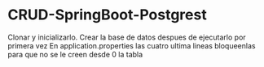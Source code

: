 # CRUD-SpringBoot-Postgrest
Clonar y inicializarlo.
Crear la base de datos
despues de ejecutarlo por primera vez
En application.properties las cuatro ultima lineas bloqueenlas para que no se le creen desde 0 la tabla
